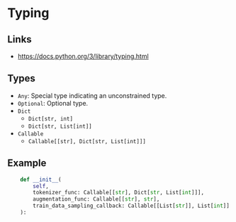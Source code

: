 # Typing

## Links
- https://docs.python.org/3/library/typing.html

## Types
- `Any`: Special type indicating an unconstrained type.
- `Optional`: Optional type.
- `Dict`
  - `Dict[str, int]`
  - `Dict[str, List[int]]`
- `Callable`
  - `Callable[[str], Dict[str, List[int]]]`

## Example

```python
    def __init__(
        self,
        tokenizer_func: Callable[[str], Dict[str, List[int]]],
        augmentation_func: Callable[[str], str],
        train_data_sampling_callback: Callable[[List[str]], List[int]] = None,
    ):
```
